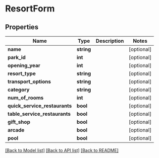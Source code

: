 # ResortForm

## Properties
Name | Type | Description | Notes
------------ | ------------- | ------------- | -------------
**name** | **string** |  | [optional] 
**park_id** | **int** |  | [optional] 
**opening_year** | **int** |  | [optional] 
**resort_type** | **string** |  | [optional] 
**transport_options** | **string** |  | [optional] 
**category** | **string** |  | [optional] 
**num_of_rooms** | **int** |  | [optional] 
**quick_service_restaurants** | **bool** |  | [optional] 
**table_service_restaurants** | **bool** |  | [optional] 
**gift_shop** | **bool** |  | [optional] 
**arcade** | **bool** |  | [optional] 
**pool** | **bool** |  | [optional] 

[[Back to Model list]](../README.md#documentation-for-models) [[Back to API list]](../README.md#documentation-for-api-endpoints) [[Back to README]](../README.md)


